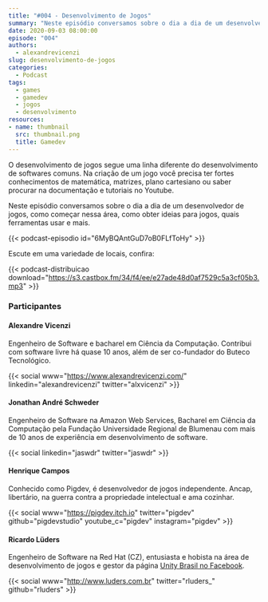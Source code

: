 ```yaml
---
title: "#004 - Desenvolvimento de Jogos"
summary: "Neste episódio conversamos sobre o dia a dia de um desenvolvedor de jogos, como começar nessa área, como obter ideias para jogos, quais ferramentas usar e mais."
date: 2020-09-03 08:00:00
episode: "004"
authors:
  - alexandrevicenzi
slug: desenvolvimento-de-jogos
categories:
  - Podcast
tags:
  - games
  - gamedev
  - jogos
  - desenvolvimento
resources:
- name: thumbnail
  src: thumbnail.png
  title: Gamedev
---
```


O desenvolvimento de jogos segue uma linha diferente do desenvolvimento de softwares comuns. Na criação de um jogo você precisa ter fortes conhecimentos de matemática, matrizes, plano cartesiano ou saber procurar na documentação e tutoriais no Youtube.

Neste episódio conversamos sobre o dia a dia de um desenvolvedor de jogos, como começar nessa área, como obter ideias para jogos, quais ferramentas usar e mais.

{{< podcast-episodio id="6MyBQAntGuD7oB0FLfToHy" >}}

Escute em uma variedade de locais, confira:

{{< podcast-distribuicao download="https://s3.castbox.fm/34/f4/ee/e27ade48d0af7529c5a3cf05b3.mp3" >}}

### Participantes

#### Alexandre Vicenzi

Engenheiro de Software e bacharel em Ciência da Computação. Contribui com software livre há quase 10 anos, além de ser co-fundador do Buteco Tecnológico.

{{< social www="https://www.alexandrevicenzi.com/" linkedin="alexandrevicenzi" twitter="alxvicenzi" >}}

#### Jonathan André Schweder

Engenheiro de Software na Amazon Web Services, Bacharel em Ciência da Computação pela Fundação Universidade Regional de Blumenau com mais de 10 anos de experiência em desenvolvimento de software.

{{< social linkedin="jaswdr" twitter="jaswdr" >}}

#### Henrique Campos

Conhecido como Pigdev, é desenvolvedor de jogos independente. Ancap, libertário, na guerra contra a propriedade intelectual e ama cozinhar.

{{< social www="https://pigdev.itch.io" twitter="pigdev" github="pigdevstudio" youtube_c="pigdev" instagram="pigdev" >}}

#### Ricardo Lüders

Engenheiro de Software na Red Hat (CZ), entusiasta e hobista na área de desenvolvimento de jogos e gestor da página [Unity Brasil no Facebook](https://www.facebook.com/unitybrasil).

{{< social www="http://www.luders.com.br" twitter="rluders_" github="rluders" >}}
